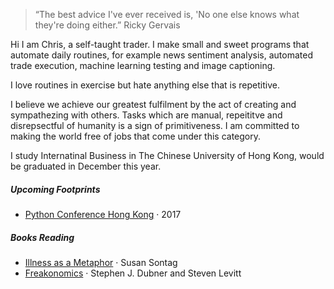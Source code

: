 

> “The best advice I've ever received is, 'No one else knows what they're doing either.” Ricky Gervais

Hi I am Chris, a self-taught trader. I make small and sweet programs that automate daily routines, for example news sentiment analysis, automated trade execution, machine learning testing and image captioning. 

I love routines in exercise but hate anything else that is repetitive. 

I believe we achieve our greatest fulfilment by the act of creating and sympathezing with others. Tasks which are manual, repeititve and disrepsectful of humanity is a sign of primitiveness. I am committed to making the world free of jobs that come under this category.

I study Internatinal Business in The Chinese University of Hong Kong, would be graduated in December this year.

#####  Upcoming Footprints

- [Python Conference Hong Kong][1] · 2017

##### Books Reading

- [Illness as a Metaphor][2] · Susan Sontag
- [Freakonomics][3] · Stephen J. Dubner and Steven Levitt

[1]: http://pycon.hk/2017/
[2]: https://www.goodreads.com/book/show/119688.Illness_as_Metaphor
[3]: http://freakonomics.com/